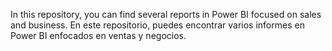 In this repository, you can find several reports in Power BI focused on sales and business.
En este repositorio, puedes encontrar varios informes en Power BI enfocados en ventas y negocios.
